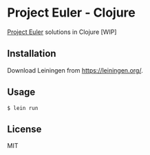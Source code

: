 # Project Euler - Clojure

[Project Euler](https://projecteuler.net/) solutions in Clojure [WIP]

## Installation

Download Leiningen from https://leiningen.org/.

## Usage
    $ lein run

## License
MIT
